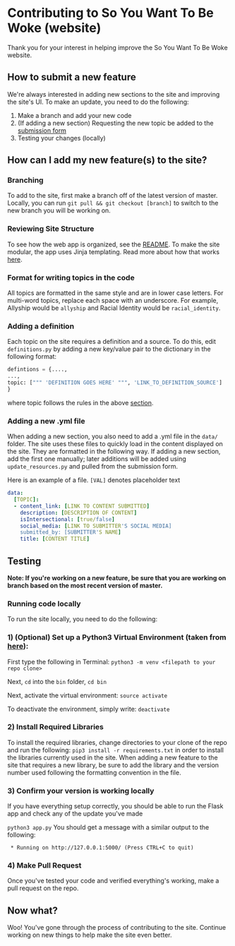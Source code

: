 # Contributing to So You Want To Be Woke (website)

Thank you for your interest in helping improve the So You Want To Be Woke website.

## How to submit a new feature

We're always interested in adding new sections to the site and improving the site's UI.
To make an update, you need to do the following:
1. Make a branch and add your new code
2. (If adding a new section) Requesting the new topic be added to the [submission form](http://bit.ly/wokecontent)
3. Testing your changes (locally)

## How can I add my new feature(s) to the site? 

### Branching 
To add to the site, first make a branch off of the latest version of master. 
Locally, you can run `git pull && git checkout [branch]` to switch to the new branch you will be working on.

### Reviewing Site Structure
To see how the web app is organized, see the [README](https://github.com/wessilfie/soyouwanttobewoke#structure). 
To make the site modular, the app uses Jinja templating. Read more about how that works [here](http://jinja.pocoo.org/).

### Format for writing topics in the code
All topics are formatted in the same style and are in lower case letters. For multi-word topics, replace each space with an underscore.
For example, Allyship would be `allyship` and Racial Identity would be `racial_identity`.

### Adding a definition
Each topic on the site requires a definition and a source. To do this, edit `definitions.py` by adding a new key/value
pair to the dictionary in the following format:

```python
defintions = {....,
...,
topic: [""" 'DEFINITION GOES HERE' """, 'LINK_TO_DEFINITION_SOURCE']
}

```
where topic follows the rules in the above [section](https://github.com/wessilfie/soyouwanttobewoke/new/master#format-for-writing-topics-in-the-code).

### Adding a new .yml file
When adding a new section, you also need to add a .yml file in the `data/` folder. The site uses these files to quickly load in the content 
displayed on the site. They are formatted in the following way. If adding a new section, add the first one manually; later additions will be added
using `update_resources.py` and pulled from the submission form. 

Here is an example of a file. `[VAL]` denotes placeholder text
```yml
data:
  [TOPIC]: 
  - content_link: [LINK TO CONTENT SUBMITTED]
    description: [DESCRIPTION OF CONTENT]
    isIntersectional: [true/false]
    social_media: [LINK TO SUBMITTER'S SOCIAL MEDIA]
    submitted_by: [SUBMITTER'S NAME]
    title: [CONTENT TITLE]
```
## Testing

**Note: If you're working on a new feature, be sure that you are working on branch based on the most recent version of master.**
### Running code locally
To run the site locally, you need to do the following:

### 1) (Optional) Set up a Python3 Virtual Environment (taken from [here](https://gist.github.com/pandafulmanda/730a9355e088a9970b18275cb9eadef3)):

First type the following in Terminal: 
`python3 -m venv <filepath to your repo clone>`

Next, `cd` into the `bin` folder,
` cd bin `

Next, activate the virtual environment: 
`source activate`

To deactivate the environment, simply write: 
`deactivate `

### 2) Install Required Libraries
To install the required libraries, change directories to your clone of the repo and run the following:
`pip3 install -r requirements.txt` in order to install the libraries currently used in the site. When adding a new feature to 
the site that requires a new library, be sure to add the library and the version number used following the formatting 
convention in the file.

### 3) Confirm your version is working locally
If you have everything setup correctly, you should be able to run the Flask app and check any of the update you've made

`python3 app.py`
You should get a message with a similar output to the following:

` * Running on http://127.0.0.1:5000/ (Press CTRL+C to quit)`
### 4) Make Pull Request
Once you've tested your code and verified everything's working, make a pull request on the repo. 


 ## Now what?
 Woo! You've gone through the process of contributing to the site. Continue working on new things to help make the site even better.


